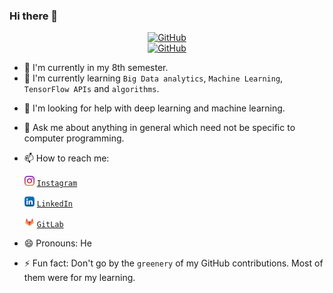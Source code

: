 ### Hi there 👋
<p align="center">
<a href="https://github.com/shrinidhi99"><img src="https://avatars1.githubusercontent.com/u/32514046?s=460&u=df682293524053c34ccf75b31ccdfef03660c078&v=4" alt="GitHub" width="80"></a>
<br>
<a href="https://github.com/shrinidhi99"><img src="https://img.shields.io/badge/shrinidhi-github-blue" alt="GitHub"></a>
</p>

- 🔭 I'm currently in my 8th semester.
- 🌱 I'm currently learning ```Big Data analytics```, ```Machine Learning```, ```TensorFlow APIs``` and ```algorithms```.
<!-- - 👯 I'm looking to collaborate on ... -->
- 🤔 I'm looking for help with deep learning and machine learning.
- 💬 Ask me about anything in general which need not be specific to computer programming.
- 📫 How to reach me: 
    
    ![Instagram](https://github.com/shrinidhi99/shrinidhi99/blob/master/assets/instagram.png "Instagram") [`Instagram`](https://www.instagram.com/shrinidhivarna/ "Shrinidhi Varna")

    ![LinkedIn](https://github.com/shrinidhi99/shrinidhi99/blob/master/assets/linkedin.png "LinkedIn") [`LinkedIn`](https://www.linkedin.com/in/shrinidhi99/ "Shrinidhi Varna")
    
    ![GitLab](https://github.com/shrinidhi99/shrinidhi99/blob/master/assets/gitlab.png "GitLab") [`GitLab`](https://gitlab.com/shrinidhi99 "Shrinidhi Anil Varna")
- 😄 Pronouns: He
- ⚡ Fun fact: Don't go by the `greenery` of my GitHub contributions. Most of them were for my learning.
